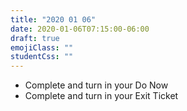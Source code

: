 ```yaml
---
title: "2020 01 06"
date: 2020-01-06T07:15:00-06:00
draft: true
emojiClass: ""
studentCss: ""
---
```


- Complete and turn in your Do Now
- Complete and turn in your Exit Ticket